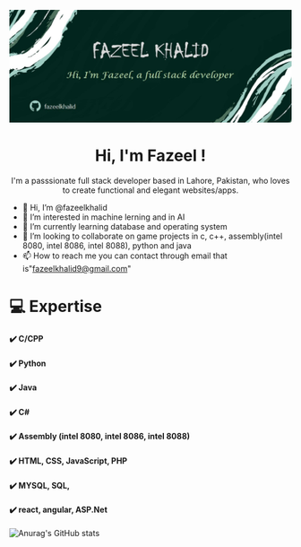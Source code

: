 ![banner](https://github.com/fazeelkhalid/fazeelkhalid/blob/main/Banner.jpg)

<h1 align="center">Hi, I'm Fazeel !</h1>
<p align="center">I'm a passsionate full stack developer based in Lahore, Pakistan,  who loves to create functional and elegant websites/apps.</p>
 
- 👋 Hi, I’m @fazeelkhalid
- 👀 I’m interested in machine lerning and in AI
- 🌱 I’m currently learning database and operating system
- 💞️ I’m looking to collaborate on game projects in c, c++, assembly(intel 8080, intel 8086, intel 8088), python and java
- 📫 How to reach me 
  you can contact through email that is"fazeelkhalid9@gmail.com"

#  💻 Expertise
#### ✔️ C/CPP 
#### ✔️ Python
#### ✔️ Java 
#### ✔️ C#
#### ✔️ Assembly (intel 8080, intel 8086, intel 8088)
#### ✔️ HTML, CSS, JavaScript, PHP
#### ✔️ MYSQL, SQL, 
#### ✔️ react, angular, ASP.Net


![Anurag's GitHub stats](https://github-readme-stats.vercel.app/api?username=fazeelkhalid&show_icons=true&theme=radical)


<!---
fazeelkhalid/fazeelkhalid is a ✨ special ✨ repository because its `README.md` (this file) appears on your GitHub profile.
You can click the Preview link to take a look at your changes.
--->
